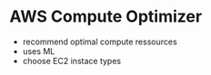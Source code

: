 # AWS Compute Optimizer
- recommend optimal compute ressources 
- uses ML
- choose EC2 instace types